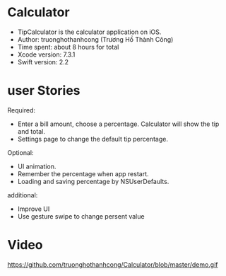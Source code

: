 # Calculator

- TipCalculator is the calculator application on iOS.
- Author: truonghothanhcong (Trương Hồ Thành Công)
- Time spent: about 8 hours for total
- Xcode version: 7.3.1
- Swift version: 2.2

# user Stories

Required:
- Enter a bill amount, choose a percentage. Calculator will show the tip and total.
- Settings page to change the default tip percentage.

Optional:
- UI animation.
- Remember the percentage when app restart.
- Loading and saving percentage by NSUserDefaults.

additional:
- Improve UI
- Use gesture swipe to change persent value

# Video

https://github.com/truonghothanhcong/Calculator/blob/master/demo.gif

